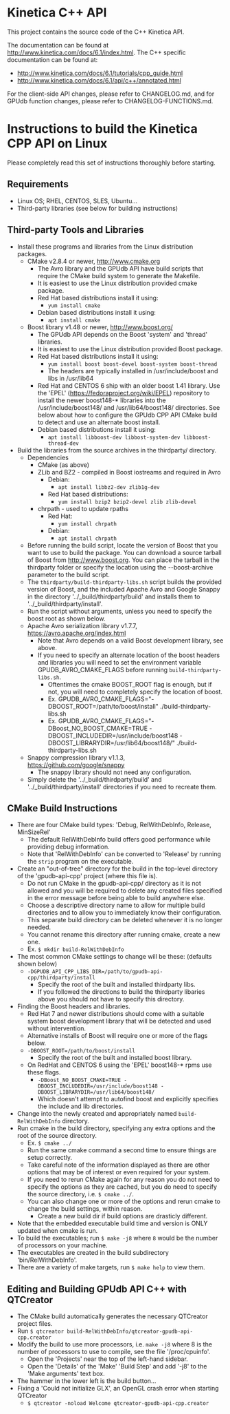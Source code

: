Kinetica C++ API
================

This project contains the source code of the C++ Kinetica API.

The documentation can be found at http://www.kinetica.com/docs/6.1/index.html.  The
C++ specific documentation can be found at:

*   http://www.kinetica.com/docs/6.1/tutorials/cpp_guide.html
*   http://www.kinetica.com/docs/6.1/api/c++/annotated.html

For the client-side API changes, please refer to CHANGELOG.md, and for GPUdb
function changes, please refer to CHANGELOG-FUNCTIONS.md.

Instructions to build the Kinetica CPP API on Linux
===================================================

Please completely read this set of instructions thoroughly before starting.


Requirements
------------

-   Linux OS; RHEL, CENTOS, SLES, Ubuntu...
-   Third-party libraries (see below for building instructions)


Third-party Tools and Libraries
-------------------------------

-   Install these programs and libraries from the Linux distribution packages.
    -   CMake v2.8.4 or newer, http://www.cmake.org
        -   The Avro library and the GPUdb API have build scripts that require
            the CMake build system to generate the Makefile.
        -   It is easiest to use the Linux distribution provided cmake package.
        -   Red Hat based distributions install it using:
            -   `yum install cmake`
        -   Debian based distributions install it using:
            -   `apt install cmake`
    -   Boost library v1.48 or newer, http://www.boost.org/
        -   The GPUdb API depends on the Boost 'system' and 'thread' libraries.
        -   It is easiest to use the Linux distribution provided Boost package.
        -   Red Hat based distributions install it using:
            -   `yum install boost boost-devel boost-system boost-thread`
            -   The headers are typically installed in /usr/include/boost and libs in /usr/lib64
        -   Red Hat and CENTOS 6 ship with an older boost 1.41 library.
            Use the 'EPEL' (https://fedoraproject.org/wiki/EPEL) repository to
            install the newer boost148-* libraries into the
            /usr/include/boost148/ and /usr/lib64/boost148/ directories.
            See below about how to configure the GPUdb CPP API CMake build to detect
            and use an alternate boost install.
        -   Debian based distributions install it using:
            -   `apt install libboost-dev libbost-system-dev libboost-thread-dev`
-   Build the libraries from the source archives in the thirdparty/ directory.
    -   Dependencies
        - CMake (as above)
        - ZLib and BZ2 - compiled in Boost iostreams and required in Avro
            -   Debian:
                -   `apt install libbz2-dev zlib1g-dev`
            - Red Hat based distributions:
                -   `yum install bzip2 bzip2-devel zlib zlib-devel`
        - chrpath - used to update rpaths
            -   Red Hat:
                -   `yum install chrpath`
            -   Debian:
                -   `apt install chrpath`
    -   Before running the build script, locate the version of Boost that you want
        to use to build the package.  You can download a source tarball of Boost from
        http://www.boost.org.  You can place the tarball in the thirdparty folder or
        specify the location using the --boost-archive parameter to the build script.
    -   The `thirdparty/build-thirdparty-libs.sh` script builds the provided version
        of Boost, and the included Apache Avro and Google Snappy in the directory 
        '../_build/thirdparty/build' and installs them to '../_build/thirdparty/install'.
    -   Run the script without arguments, unless you need to specify the boost root
        as shown below.
    -   Apache Avro serialization library v1.7.7, https://avro.apache.org/index.html
        -   Note that Avro depends on a valid Boost development library, see above.
        -   If you need to specify an alternate location of the boost headers
            and libraries you will need to set the environment variable 
            GPUDB_AVRO_CMAKE_FLAGS before running `build-thirdparty-libs.sh`.
            -   Oftentimes the cmake BOOST_ROOT flag is enough, but if not,
                you will need to completely specify the location of boost.
            -   Ex. GPUDB_AVRO_CMAKE_FLAGS="-DBOOST_ROOT=/path/to/boost/install" ./build-thirdparty-libs.sh
            -   Ex. GPUDB_AVRO_CMAKE_FLAGS="-DBoost_NO_BOOST_CMAKE=TRUE -DBOOST_INCLUDEDIR=/usr/include/boost148 -DBOOST_LIBRARYDIR=/usr/lib64/boost148/" ./build-thirdparty-libs.sh
    -   Snappy compression library v1.1.3, https://github.com/google/snappy
        -   The snappy library should not need any configuration.
    -   Simply delete the '../_build/thirdparty/build' and '../_build/thirdparty/install' 
        directories if you need to recreate them.


CMake Build Instructions
------------------------

-   There are four CMake build types: 'Debug, RelWithDebInfo, Release, MinSizeRel'
    -   The default RelWithDebInfo build offers good performance while providing
        debug information.
    -   Note that 'RelWithDebInfo' can be converted to 'Release' by
        running the `strip` program on the executable.
-   Create an "out-of-tree" directory for the build in the top-level
    directory of the 'gpudb-api-cpp' project (where this file is).
    -   Do not run CMake in the gpudb-api-cpp/ directory as it is not allowed
        and you will be required to delete any created files specified in the
        error message before being able to build anywhere else.
    -   Choose a descriptive directory name to allow for multiple build directories
        and to allow you to immediately know their configuration.
    -   This separate build directory can be deleted whenever it is no longer needed.
    -   You cannot rename this directory after running cmake, create a new one.
    -   Ex. `$ mkdir build-RelWithDebInfo`
-   The most common CMake settings to change will be these: (defaults shown below)
    -   `-DGPUDB_API_CPP_LIBS_DIR=/path/to/gpudb-api-cpp/thirdparty/install`
        -   Specify the root of the built and installed thirdparty libs.
        -   If you followed the directions to build the thirdparty libaries above
            you should not have to specify this directory.
-   Finding the Boost headers and libraries.
    -   Red Hat 7 and newer distributions should come with a suitable system
        boost development library that will be detected and used without intervention.
    -   Alternative installs of Boost will require one or more of the flags below.
    -   `-DBOOST_ROOT=/path/to/boost/install`
        -   Specify the root of the built and installed boost library.
    -   On RedHat and CENTOS 6 using the 'EPEL' boost148-* rpms use these flags.
        -   `-DBoost_NO_BOOST_CMAKE=TRUE -DBOOST_INCLUDEDIR=/usr/include/boost148 -DBOOST_LIBRARYDIR=/usr/lib64/boost148/`
        -   Which doesn't attempt to autofind boost and explicitly specifies the include and lib directories.
-   Change into the newly created and appropriately named
    `build-RelWithDebInfo` directory.
-   Run cmake in the build directory, specifying any extra options and the 
    root of the source directory.
    -   Ex. `$ cmake ../`
    -   Run the same cmake command a second time to ensure things are setup correctly.
    -   Take careful note of the information displayed as there are other options that
        may be of interest or even required for your system.
    -   If you need to rerun CMake again for any reason you do not need to
        specify the options as they are cached, but you do need to
        specify the source directory, i.e. `$ cmake ../`.
    -   You can also change one or more of the options and rerun cmake to change
        the build settings, within reason.
        -   Create a new build dir if build options are drasticly different.
-   Note that the embedded executable build time and version is ONLY updated when cmake is run.
-   To build the executables; run `$ make -j8` where `8` would be the number of processors on your machine.
-   The executables are created in the build subdirectory 'bin/RelWithDebInfo'.
-   There are a variety of make targets, run `$ make help` to view them.


Editing and Building GPUdb API C++ with QTCreator
-------------------------------------------------

-   The CMake build automatically generates the necessary QTCreator project files.
-   Run `$ qtcreator build-RelWithDebInfo/qtcreator-gpudb-api-cpp.creator`
-   Modify the build to use more processors, i.e. `make -j8` where 8 is the
    number of processors to use to compile, see the file '/proc/cpuinfo'.
    -   Open the 'Projects' near the top of the left-hand sidebar.
    -   Open the 'Details' of the 'Make' 'Build Step' and add '-j8' to the
        'Make arguments' text box.
-   The hammer in the lower left is the build button...
-   Fixing a 'Could not initialize GLX', an OpenGL crash error when starting QTCreator
    -   `$ qtcreator -noload Welcome qtcreator-gpudb-api-cpp.creator`

